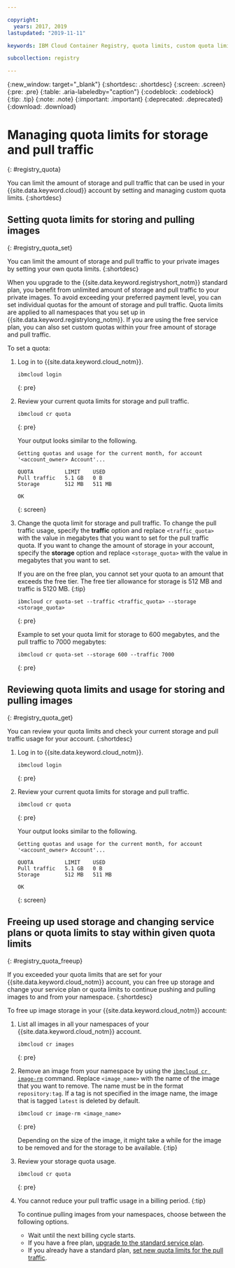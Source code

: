 ```yaml
---

copyright:
  years: 2017, 2019
lastupdated: "2019-11-11"

keywords: IBM Cloud Container Registry, quota limits, custom quota limits, pull traffic, quotas, storage,

subcollection: registry

---
```


{:new_window: target="_blank"}
{:shortdesc: .shortdesc}
{:screen: .screen}
{:pre: .pre}
{:table: .aria-labeledby="caption"}
{:codeblock: .codeblock}
{:tip: .tip}
{:note: .note}
{:important: .important}
{:deprecated: .deprecated}
{:download: .download}

# Managing quota limits for storage and pull traffic
{: #registry_quota}

You can limit the amount of storage and pull traffic that can be used in your {{site.data.keyword.cloud}} account by setting and managing custom quota limits.
{:shortdesc}

## Setting quota limits for storing and pulling images
{: #registry_quota_set}

You can limit the amount of storage and pull traffic to your private images by setting your own quota limits.
{:shortdesc}

When you upgrade to the {{site.data.keyword.registryshort_notm}} standard plan, you benefit from unlimited amount of storage and pull traffic to your private images. To avoid exceeding your preferred payment level, you can set individual quotas for the amount of storage and pull traffic. Quota limits are applied to all namespaces that you set up in {{site.data.keyword.registrylong_notm}}. If you are using the free service plan, you can also set custom quotas within your free amount of storage and pull traffic.

To set a quota:

1. Log in to {{site.data.keyword.cloud_notm}}.

    ```
    ibmcloud login
    ```
    {: pre}

2. Review your current quota limits for storage and pull traffic.

    ```
    ibmcloud cr quota
    ```
    {: pre}

    Your output looks similar to the following.

    ```
    Getting quotas and usage for the current month, for account '<account_owner> Account'...

    QUOTA          LIMIT    USED
    Pull traffic   5.1 GB   0 B
    Storage        512 MB   511 MB

    OK
    ```
    {: screen}

3. Change the quota limit for storage and pull traffic. To change the pull traffic usage, specify the **traffic** option and replace `<traffic_quota>` with the value in megabytes that you want to set for the pull traffic quota. If you want to change the amount of storage in your account, specify the **storage** option and replace `<storage_quota>` with the value in megabytes that you want to set.

    If you are on the free plan, you cannot set your quota to an amount that exceeds the free tier. The free tier allowance for storage is 512 MB and traffic is 5120 MB.
    {:tip}

    ```
    ibmcloud cr quota-set --traffic <traffic_quota> --storage <storage_quota>
    ```
    {: pre}

    Example to set your quota limit for storage to 600 megabytes, and the pull traffic to 7000 megabytes:

    ```
    ibmcloud cr quota-set --storage 600 --traffic 7000
    ```
    {: pre}

## Reviewing quota limits and usage for storing and pulling images
{: #registry_quota_get}

You can review your quota limits and check your current storage and pull traffic usage for your account.
{:shortdesc}

1. Log in to {{site.data.keyword.cloud_notm}}.

    ```
    ibmcloud login
    ```
    {: pre}

2. Review your current quota limits for storage and pull traffic.

    ```
    ibmcloud cr quota
    ```
    {: pre}

    Your output looks similar to the following.

    ```
    Getting quotas and usage for the current month, for account '<account_owner> Account'...

    QUOTA          LIMIT    USED
    Pull traffic   5.1 GB   0 B
    Storage        512 MB   511 MB

    OK
    ```
    {: screen}

## Freeing up used storage and changing service plans or quota limits to stay within given quota limits
{: #registry_quota_freeup}

If you exceeded your quota limits that are set for your {{site.data.keyword.cloud_notm}} account, you can free up storage and change your service plan or quota limits to continue pushing and pulling images to and from your namespace.
{:shortdesc}

To free up image storage in your {{site.data.keyword.cloud_notm}} account:

1. List all images in all your namespaces of your {{site.data.keyword.cloud_notm}} account.

    ```
    ibmcloud cr images
    ```
    {: pre}

2. Remove an image from your namespace by using the [`ibmcloud cr image-rm`](/docs/services/Registry?topic=container-registry-cli-plugin-containerregcli#bx_cr_image_rm) command. Replace `<image_name>` with the name of the image that you want to remove. The name must be in the format `repository:tag`. If a tag is not specified in the image name, the image that is tagged `latest` is deleted by default.

    ```
    ibmcloud cr image-rm <image_name>
    ```
    {: pre}

    Depending on the size of the image, it might take a while for the image to be removed and for the storage to be available.
    {:tip}

3. Review your storage quota usage.

    ```
    ibmcloud cr quota
    ```
    {: pre}

4. You cannot reduce your pull traffic usage in a billing period.
   {:tip}

    To continue pulling images from your namespaces, choose between the following options.

    - Wait until the next billing cycle starts.
    - If you have a free plan, [upgrade to the standard service plan](/docs/services/Registry?topic=registry-registry_overview#registry_plan_upgrade).
    - If you already have a standard plan, [set new quota limits for the pull traffic](#registry_quota_set).
